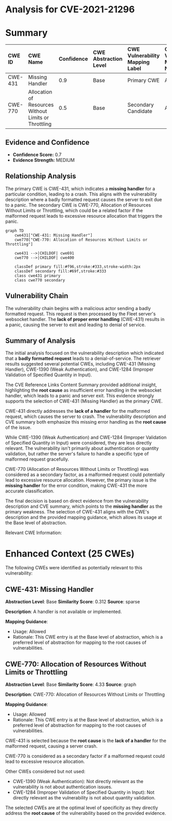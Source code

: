# Analysis for CVE-2021-21296

# Summary
| CWE ID  | CWE Name                                    | Confidence | CWE Abstraction Level | CWE Vulnerability Mapping Label | CWE-Vulnerability Mapping Notes |
| :-------- | :------------------------------------------ | :--------- | :-------------------- | :------------------------------ | :------------------------------ |
| CWE-431   | Missing Handler                             | 0.9        | Base                  | Primary CWE                     | Allowed                       |
| CWE-770   | Allocation of Resources Without Limits or Throttling | 0.5       | Base                  | Secondary Candidate           | Allowed                       |

## Evidence and Confidence

*   **Confidence Score:** 0.7
*   **Evidence Strength:** MEDIUM

## Relationship Analysis
The primary CWE is CWE-431, which indicates a **missing handler** for a particular condition, leading to a crash. This aligns with the vulnerability description where a badly formatted request causes the server to exit due to a panic. The secondary CWE is CWE-770, Allocation of Resources Without Limits or Throttling, which could be a related factor if the malformed request leads to excessive resource allocation that triggers the panic.

```mermaid
graph TD
    cwe431["CWE-431: Missing Handler"]
    cwe770["CWE-770: Allocation of Resources Without Limits or Throttling"]

    cwe431 -->|CHILDOF| cwe691
    cwe770 -->|CHILDOF| cwe400

    classDef primary fill:#f96,stroke:#333,stroke-width:2px
    classDef secondary fill:#69f,stroke:#333
    class cwe431 primary
    class cwe770 secondary
```

## Vulnerability Chain
The vulnerability chain begins with a malicious actor sending a badly formatted request. This request is then processed by the Fleet server's websocket handler. The **lack of proper error handling** (CWE-431) results in a panic, causing the server to exit and leading to denial of service.

## Summary of Analysis
The initial analysis focused on the vulnerability description which indicated that a **badly formatted request** leads to a denial-of-service. The retriever results suggested several potential CWEs, including CWE-431 (Missing Handler), CWE-1390 (Weak Authentication), and CWE-1284 (Improper Validation of Specified Quantity in Input).

The CVE Reference Links Content Summary provided additional insight, highlighting the **root cause** as insufficient error handling in the websocket handler, which leads to a panic and server exit. This evidence strongly supports the selection of CWE-431 (Missing Handler) as the primary CWE.

CWE-431 directly addresses the **lack of a handler** for the malformed request, which causes the server to crash. The vulnerability description and CVE summary both emphasize this missing error handling as the **root cause** of the issue.

While CWE-1390 (Weak Authentication) and CWE-1284 (Improper Validation of Specified Quantity in Input) were considered, they are less directly relevant. The vulnerability isn't primarily about authentication or quantity validation, but rather the server's failure to handle a specific type of malformed request gracefully.

CWE-770 (Allocation of Resources Without Limits or Throttling) was considered as a secondary factor, as a malformed request could potentially lead to excessive resource allocation. However, the primary issue is the **missing handler** for the error condition, making CWE-431 the more accurate classification.

The final decision is based on direct evidence from the vulnerability description and CVE summary, which points to the **missing handler** as the primary weakness. The selection of CWE-431 aligns with the CWE's description and the provided mapping guidance, which allows its usage at the Base level of abstraction.

Relevant CWE Information:

# Enhanced Context (25 CWEs)
The following CWEs were identified as potentially relevant to this vulnerability:

## CWE-431: Missing Handler
**Abstraction Level**: Base
**Similarity Score**: 0.312
**Source**: sparse

**Description**:
A handler is not available or implemented.

**Mapping Guidance**:
- Usage: Allowed
- Rationale: This CWE entry is at the Base level of abstraction, which is a preferred level of abstraction for mapping to the root causes of vulnerabilities.

## CWE-770: Allocation of Resources Without Limits or Throttling
**Abstraction Level**: Base
**Similarity Score**: 4.33
**Source**: graph

**Description**:
CWE-770: Allocation of Resources Without Limits or Throttling

**Mapping Guidance**:
- Usage: Allowed
- Rationale: This CWE entry is at the Base level of abstraction, which is a preferred level of abstraction for mapping to the root causes of vulnerabilities.

CWE-431 is selected because the **root cause** is the **lack of a handler** for the malformed request, causing a server crash.

CWE-770 is considered as a secondary factor if a malformed request could lead to excessive resource allocation.

Other CWEs considered but not used:

*   CWE-1390 (Weak Authentication): Not directly relevant as the vulnerability is not about authentication issues.
*   CWE-1284 (Improper Validation of Specified Quantity in Input): Not directly relevant as the vulnerability is not about quantity validation.

The selected CWEs are at the optimal level of specificity as they directly address the **root cause** of the vulnerability based on the provided evidence.